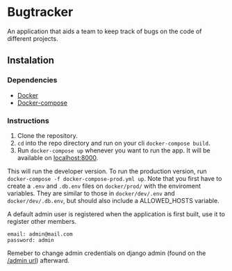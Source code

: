 # Bugtracker

An application that aids a team to keep track of bugs on the code of different projects.

## Instalation

### Dependencies
- [Docker](https://www.docker.com/get-started)
- [Docker-compose](https://docs.docker.com/compose/install/)


### Instructions
1. Clone the repository.
2. `cd` into the repo directory and run on your cli `docker-compose build`.
3. Run `docker-compose up` whenever you want to run the app. It will be available on [localhost:8000](http://localhost:8000).

This will run the developer version.
To run the production version, run `docker-compose -f docker-compose-prod.yml up`.
Note that you first have to create a `.env` and `.db.env` files on `docker/prod/` with the enviroment variables.
They are similar to those in `docker/dev/.env` and `docker/dev/.db.env`, but should also include a ALLOWED_HOSTS variable.

A default admin user is registered when the application is first built, use it to register other members.
```
email: admin@mail.com
password: admin
```

Remeber to change admin credentials on django admin (found on the [/admin url](http://localhost:8000/admin/)) afterward.
